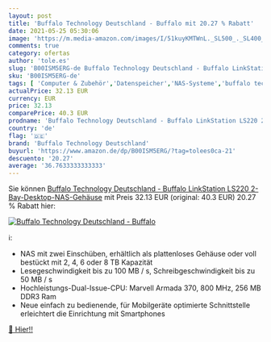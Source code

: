 ```yaml
---
layout: post
title: 'Buffalo Technology Deutschland - Buffalo mit 20.27 % Rabatt'
date: 2021-05-25 05:30:06
image: 'https://m.media-amazon.com/images/I/51kuyKMTWnL._SL500_._SL400_.jpg'
comments: true
category: ofertas
author: 'tole.es'
slug: 'B00ISM5ERG-de Buffalo Technology Deutschland - Buffalo LinkStation LS220...'
sku: 'B00ISM5ERG-de'
tags: [ 'Computer & Zubehör','Datenspeicher','NAS-Systeme','buffalo technology deutschland', ]
actualPrice: 32.13 EUR
currency: EUR
price: 32.13
comparePrice: 40.3 EUR
prodname: 'Buffalo Technology Deutschland - Buffalo LinkStation LS220 2-Bay-Desktop-NAS-Gehäuse'
country: 'de'
flag: '🇩🇪'
brand: 'Buffalo Technology Deutschland'
buyurl: 'https://www.amazon.de/dp/B00ISM5ERG/?tag=tolees0ca-21'
descuento: '20.27'
average: '36.7633333333333'
---
```


Sie können [Buffalo Technology Deutschland - Buffalo LinkStation LS220 2-Bay-Desktop-NAS-Gehäuse](https://www.amazon.de/dp/B00ISM5ERG/?tag=tolees0ca-21) mit Preis 32.13 EUR (original: 40.3 EUR) 20.27 % Rabatt hier:

[![Buffalo Technology Deutschland - Buffalo](https://m.media-amazon.com/images/I/51kuyKMTWnL._SL500_._SL400_.jpg)](https://www.amazon.de/dp/B00ISM5ERG/?tag=tolees0ca-21)

ℹ️:

- NAS mit zwei Einschüben, erhältlich als plattenloses Gehäuse oder voll bestückt mit 2, 4, 6 oder 8 TB Kapazität
- Lesegeschwindigkeit bis zu 100 MB / s, Schreibgeschwindigkeit bis zu 50 MB / s
- Hochleistungs-Dual-Issue-CPU: Marvell Armada 370, 800 MHz, 256 MB DDR3 Ram
- Neue einfach zu bedienende, für Mobilgeräte optimierte Schnittstelle erleichtert die Einrichtung mit Smartphones

[🛒 Hier!!](https://www.amazon.de/dp/B00ISM5ERG/?tag=tolees0ca-21)
